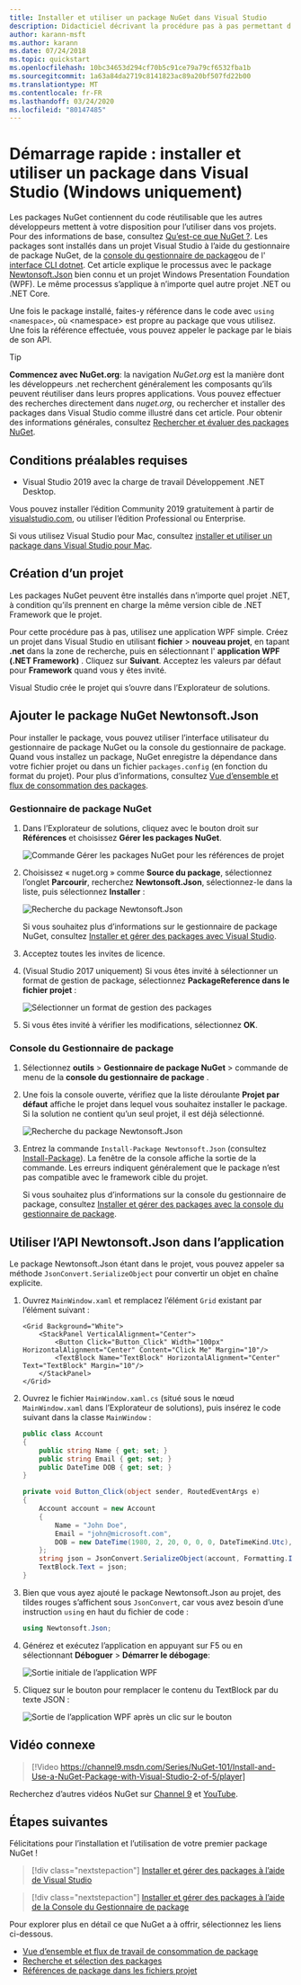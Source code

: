 ```yaml
---
title: Installer et utiliser un package NuGet dans Visual Studio
description: Didacticiel décrivant la procédure pas à pas permettant d’installer et d’utiliser un package NuGet dans un projet Visual Studio.
author: karann-msft
ms.author: karann
ms.date: 07/24/2018
ms.topic: quickstart
ms.openlocfilehash: 10bc34653d294cf70b5c91ce79a79cf6532fba1b
ms.sourcegitcommit: 1a63a84da2719c8141823ac89a20bf507fd22b00
ms.translationtype: MT
ms.contentlocale: fr-FR
ms.lasthandoff: 03/24/2020
ms.locfileid: "80147485"
---
```

# <a name="quickstart-install-and-use-a-package-in-visual-studio-windows-only"></a>Démarrage rapide : installer et utiliser un package dans Visual Studio (Windows uniquement)

Les packages NuGet contiennent du code réutilisable que les autres développeurs mettent à votre disposition pour l’utiliser dans vos projets. Pour des informations de base, consultez [Qu’est-ce que NuGet ?](../What-is-NuGet.md). Les packages sont installés dans un projet Visual Studio à l’aide du gestionnaire de package NuGet, de la [console du gestionnaire de package](../consume-packages/install-use-packages-powershell)ou de l' [interface CLI dotnet](install-and-use-a-package-using-the-dotnet-cli.md). Cet article explique le processus avec le package [Newtonsoft.Json](https://www.nuget.org/packages/Newtonsoft.Json/) bien connu et un projet Windows Presentation Foundation (WPF). Le même processus s’applique à n’importe quel autre projet .NET ou .NET Core.

Une fois le package installé, faites-y référence dans le code avec `using <namespace>`, où \<namespace\> est propre au package que vous utilisez. Une fois la référence effectuée, vous pouvez appeler le package par le biais de son API.

> [!Tip]
> **Commencez avec NuGet.org**: la navigation *NuGet.org* est la manière dont les développeurs .net recherchent généralement les composants qu’ils peuvent réutiliser dans leurs propres applications. Vous pouvez effectuer des recherches directement dans *nuget.org*, ou rechercher et installer des packages dans Visual Studio comme illustré dans cet article. Pour obtenir des informations générales, consultez [Rechercher et évaluer des packages NuGet](../consume-packages/finding-and-choosing-packages.md).

## <a name="prerequisites"></a>Conditions préalables requises

- Visual Studio 2019 avec la charge de travail Développement .NET Desktop.

Vous pouvez installer l’édition Community 2019 gratuitement à partir de [visualstudio.com](https://www.visualstudio.com/), ou utiliser l’édition Professional ou Enterprise.

Si vous utilisez Visual Studio pour Mac, consultez [installer et utiliser un package dans Visual Studio pour Mac](install-and-use-a-package-in-visual-studio-mac.md).

## <a name="create-a-project"></a>Création d’un projet

Les packages NuGet peuvent être installés dans n’importe quel projet .NET, à condition qu’ils prennent en charge la même version cible de .NET Framework que le projet.

Pour cette procédure pas à pas, utilisez une application WPF simple. Créez un projet dans Visual Studio en utilisant **fichier** > **nouveau projet**, en tapant **.net** dans la zone de recherche, puis en sélectionnant l' **application WPF (.NET Framework)** . Cliquez sur **Suivant**. Acceptez les valeurs par défaut pour **Framework** quand vous y êtes invité.

Visual Studio crée le projet qui s’ouvre dans l’Explorateur de solutions.

## <a name="add-the-newtonsoftjson-nuget-package"></a>Ajouter le package NuGet Newtonsoft.Json

Pour installer le package, vous pouvez utiliser l’interface utilisateur du gestionnaire de package NuGet ou la console du gestionnaire de package. Quand vous installez un package, NuGet enregistre la dépendance dans votre fichier projet ou dans un fichier `packages.config` (en fonction du format du projet). Pour plus d’informations, consultez [Vue d’ensemble et flux de consommation des packages](../consume-packages/Overview-and-Workflow.md).

### <a name="nuget-package-manager"></a>Gestionnaire de package NuGet

1. Dans l’Explorateur de solutions, cliquez avec le bouton droit sur **Références** et choisissez **Gérer les packages NuGet**.

    ![Commande Gérer les packages NuGet pour les références de projet](media/QS_Use-02-ManageNuGetPackages.png)

1. Choisissez « nuget.org » comme **Source du package**, sélectionnez l’onglet **Parcourir**, recherchez **Newtonsoft.Json**, sélectionnez-le dans la liste, puis sélectionnez **Installer** :

    ![Recherche du package Newtonsoft.Json](media/QS_Use-03-NewtonsoftJson.png)

    Si vous souhaitez plus d’informations sur le gestionnaire de package NuGet, consultez [Installer et gérer des packages avec Visual Studio](../consume-packages/install-use-packages-visual-studio.md).

1. Acceptez toutes les invites de licence.

1. (Visual Studio 2017 uniquement) Si vous êtes invité à sélectionner un format de gestion de package, sélectionnez **PackageReference dans le fichier projet** :

    ![Sélectionner un format de gestion des packages](media/QS_Use-03b-SelectFormat.png)

1. Si vous êtes invité à vérifier les modifications, sélectionnez **OK**.

### <a name="package-manager-console"></a>Console du Gestionnaire de package

1. Sélectionnez **outils** > **Gestionnaire de package NuGet** > commande de menu de la **console du gestionnaire de package** .

1. Une fois la console ouverte, vérifiez que la liste déroulante **Projet par défaut** affiche le projet dans lequel vous souhaitez installer le package. Si la solution ne contient qu’un seul projet, il est déjà sélectionné.

    ![Recherche du package Newtonsoft.Json](media/QS_Use-08-Console1.png)

1. Entrez la commande `Install-Package Newtonsoft.Json` (consultez [Install-Package](../reference/ps-reference/ps-ref-install-package.md)). La fenêtre de la console affiche la sortie de la commande. Les erreurs indiquent généralement que le package n’est pas compatible avec le framework cible du projet.

   Si vous souhaitez plus d’informations sur la console du gestionnaire de package, consultez [Installer et gérer des packages avec la console du gestionnaire de package](../consume-packages/install-use-packages-powershell.md).

## <a name="use-the-newtonsoftjson-api-in-the-app"></a>Utiliser l’API Newtonsoft.Json dans l’application

Le package Newtonsoft.Json étant dans le projet, vous pouvez appeler sa méthode `JsonConvert.SerializeObject` pour convertir un objet en chaîne explicite.

1. Ouvrez `MainWindow.xaml` et remplacez l’élément `Grid` existant par l’élément suivant :

    ```xaml
    <Grid Background="White">
        <StackPanel VerticalAlignment="Center">
            <Button Click="Button_Click" Width="100px" HorizontalAlignment="Center" Content="Click Me" Margin="10"/>
            <TextBlock Name="TextBlock" HorizontalAlignment="Center" Text="TextBlock" Margin="10"/>
        </StackPanel>
    </Grid>
    ```

1. Ouvrez le fichier `MainWindow.xaml.cs` (situé sous le nœud `MainWindow.xaml` dans l’Explorateur de solutions), puis insérez le code suivant dans la classe `MainWindow` :

    ```cs
    public class Account
    {
        public string Name { get; set; }
        public string Email { get; set; }
        public DateTime DOB { get; set; }
    }

    private void Button_Click(object sender, RoutedEventArgs e)
    {
        Account account = new Account
        {
            Name = "John Doe",
            Email = "john@microsoft.com",
            DOB = new DateTime(1980, 2, 20, 0, 0, 0, DateTimeKind.Utc),
        };
        string json = JsonConvert.SerializeObject(account, Formatting.Indented);
        TextBlock.Text = json;
    }
    ```

1. Bien que vous ayez ajouté le package Newtonsoft.Json au projet, des tildes rouges s’affichent sous `JsonConvert`, car vous avez besoin d’une instruction `using` en haut du fichier de code :

    ```cs
    using Newtonsoft.Json;
    ```

1. Générez et exécutez l’application en appuyant sur F5 ou en sélectionnant **Déboguer** > **Démarrer le débogage**:

    ![Sortie initiale de l’application WPF](media/QS_Use-06-AppStart.png)

1. Cliquez sur le bouton pour remplacer le contenu du TextBlock par du texte JSON :

    ![Sortie de l’application WPF après un clic sur le bouton](media/QS_Use-07-AppEnd.png)

## <a name="related-video"></a>Vidéo connexe

> [!Video https://channel9.msdn.com/Series/NuGet-101/Install-and-Use-a-NuGet-Package-with-Visual-Studio-2-of-5/player]

Recherchez d’autres vidéos NuGet sur [Channel 9](https://channel9.msdn.com/Series/NuGet-101) et [YouTube](https://www.youtube.com/playlist?list=PLdo4fOcmZ0oVLvfkFk8O9h6v2Dcdh2bh_).

## <a name="next-steps"></a>Étapes suivantes

Félicitations pour l’installation et l’utilisation de votre premier package NuGet !

> [!div class="nextstepaction"]
> [Installer et gérer des packages à l’aide de Visual Studio](../consume-packages/install-use-packages-visual-studio.md)

> [!div class="nextstepaction"]
> [Installer et gérer des packages à l’aide de la Console du Gestionnaire de package](../consume-packages/install-use-packages-powershell.md)

Pour explorer plus en détail ce que NuGet a à offrir, sélectionnez les liens ci-dessous.

- [Vue d’ensemble et flux de travail de consommation de package](../consume-packages/overview-and-workflow.md)
- [Recherche et sélection des packages](../consume-packages/finding-and-choosing-packages.md)
- [Références de package dans les fichiers projet](../consume-packages/package-references-in-project-files.md)
